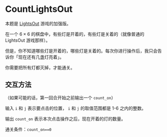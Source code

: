 # CountLightsOut

本题是 [LightsOut](https://www.logicgamesonline.com/lightsout/) 游戏的加强版。

在一个 $6\times6$ 的棋盘中，有些灯是开着的，有些灯是关着的（就像普通的 LightsOut 游戏那样）。

但是，你不知道哪些灯是开着的，哪些灯是关着的。每次你进行操作后，我只会告诉你「现在还有几盏灯亮着」。

你需要把所有灯都灭掉，才能通关。

## 交互方法

（如果可能的话，第一回合开始之前输出一个 `count_on`）

输入 `i` 和 `j` 表示要点击的位置， `i` 和 `j` 的取值范围都是 1-6 之内的整数。

输出 `count_on` 表示本次点击操作之后，现在开着的灯的数量。

通关条件：`count_on==0`
